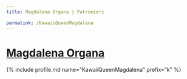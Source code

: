 ```yaml
---
title: Magdalena Organa | Patromierz

permalink: /KawaiiQueenMagdalena
---
```


# [Magdalena Organa](https://patronite.pl/KawaiiQueenMagdalena)

{% include profile.md name="KawaiiQueenMagdalena" prefix="k" %}
